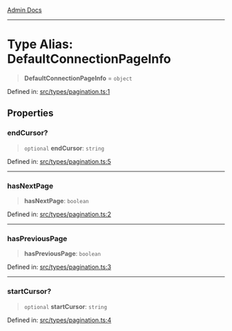 [Admin Docs](/)

***

# Type Alias: DefaultConnectionPageInfo

> **DefaultConnectionPageInfo** = `object`

Defined in: [src/types/pagination.ts:1](https://github.com/PalisadoesFoundation/talawa-admin/blob/main/src/types/pagination.ts#L1)

## Properties

### endCursor?

> `optional` **endCursor**: `string`

Defined in: [src/types/pagination.ts:5](https://github.com/PalisadoesFoundation/talawa-admin/blob/main/src/types/pagination.ts#L5)

***

### hasNextPage

> **hasNextPage**: `boolean`

Defined in: [src/types/pagination.ts:2](https://github.com/PalisadoesFoundation/talawa-admin/blob/main/src/types/pagination.ts#L2)

***

### hasPreviousPage

> **hasPreviousPage**: `boolean`

Defined in: [src/types/pagination.ts:3](https://github.com/PalisadoesFoundation/talawa-admin/blob/main/src/types/pagination.ts#L3)

***

### startCursor?

> `optional` **startCursor**: `string`

Defined in: [src/types/pagination.ts:4](https://github.com/PalisadoesFoundation/talawa-admin/blob/main/src/types/pagination.ts#L4)
